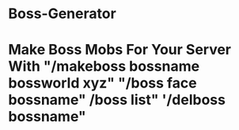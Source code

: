 # Boss-Generator
# Make Boss Mobs For Your Server With "/makeboss bossname bossworld xyz" "/boss face bossname" /boss list" '/delboss bossname"
